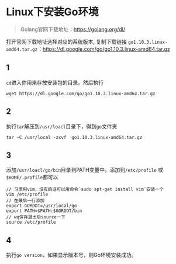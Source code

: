 # Linux下安装Go环境

> Golang官网下载地址：<https://golang.org/dl/>

打开官网下载地址选择对应的系统版本, 复制下载链接
   `go1.10.3.linux-amd64.tar.gz`：<https://dl.google.com/go/go1.10.3.linux-amd64.tar.gz>

## 1

`cd`进入你用来存放安装包的目录。然后执行

```
wget https://dl.google.com/go/go1.10.3.linux-amd64.tar.gz
```

## 2

执行`tar`解压到`/usr/loacl`目录下，得到`go`文件夹

```
tar -C /usr/local -zxvf  go1.10.3.linux-amd64.tar.gz
```

## 3

添加`/usr/loacl/go/bin`目录到PATH变量中。添加到`/etc/profile` 或`$HOME/.profile`都可以

```
// 习惯用vim，没有的话可以用命令`sudo apt-get install vim`安装一个
vim /etc/profile
// 在最后一行添加
export GOROOT=/usr/local/go
export PATH=$PATH:$GOROOT/bin
// wq保存退出后source一下
source /etc/profile
```

## 4

执行`go version`，如果显示版本号，则Go环境安装成功。
